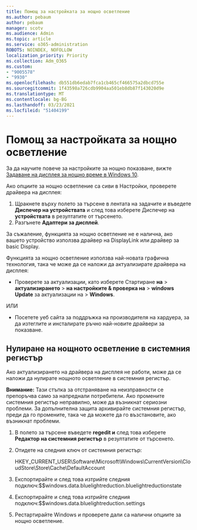 ```yaml
---
title: Помощ за настройката за нощно осветление
ms.author: pebaum
author: pebaum
manager: scotv
ms.audience: Admin
ms.topic: article
ms.service: o365-administration
ROBOTS: NOINDEX, NOFOLLOW
localization_priority: Priority
ms.collection: Adm_O365
ms.custom:
- "9005578"
- "9930"
ms.openlocfilehash: db551db6edab7fca1cb465cf466575a2dbcd755e
ms.sourcegitcommit: 1f43598a726cdb9904aa501eb8db87f143020d9e
ms.translationtype: MT
ms.contentlocale: bg-BG
ms.lasthandoff: 03/23/2021
ms.locfileid: "51404199"
---
```

# <a name="help-with-the-night-light-display-setting"></a>Помощ за настройката за нощно осветление

За да научите повече за настройките за нощно показване, вижте [Задаване на дисплея за нощно време в Windows 10](https://support.microsoft.com/windows/set-your-display-for-night-time-in-windows-10-18fe903a-e0a1-8326-4c68-fd23d7aaf136).

Ако опциите за нощно осветление са сиви в Настройки, проверете драйвера на дисплея: 

1. Щракнете върху полето за търсене в лентата на задачите и въведете **Диспечер на устройствата** и след това изберете Диспечер на **устройствата** в резултатите от търсенето.
1. Разгънете **Адаптери за дисплей**. 

За съжаление, функцията за нощно осветление не е налична, ако вашето устройство използва драйвер на DisplayLink или драйвер за basic Display.

Функцията за нощно осветление използва най-новата графична технология, така че може да се наложи да актуализирате драйвера на дисплея:  

- Проверете за актуализации, като изберете Стартиране **на**  >  **актуализирането**  >  **на настройките & проверка на**  >  **windows Update** за актуализации на  >  **Windows**.  

ИЛИ

- Посетете уеб сайта за поддръжка на производителя на хардуера, за да изтеглите и инсталирате ръчно най-новите драйвери за показване.

## <a name="reset-night-light-in-the-registry"></a>Нулиране на нощното осветление в системния регистър

Ако актуализирането на драйвера на дисплея не работи, може да се наложи да нулирате нощното осветление в системния регистър.  

**Внимание:** Тази стъпка за отстраняване на неизправности се препоръчва само за напреднали потребители. Ако промените системния регистър неправилно, може да възникнат сериозни проблеми. За допълнителна защита архивирайте системния регистър, преди да го промените, така че да можете да го възстановите, ако възникнат проблеми.

1. В полето за търсене въведете **regedit и** след това изберете **Редактор на системния регистър** в резултатите от търсенето.

1. Отидете на следния ключ от системния регистър: 

    HKEY_CURRENT_USER\Software\Microsoft\Windows\CurrentVersion\CloudStore\Store\Cache\DefaultAccount

1. Експортирайте и след това изтрийте следния подключ:$$windows.data.bluelightreduction.bluelightreductionstate

1. Експортирайте и след това изтрийте следния подключ:$$windows.data.bluelightreduction.settings

1. Рестартирайте Windows и проверете дали са налични опциите за нощно осветление.


